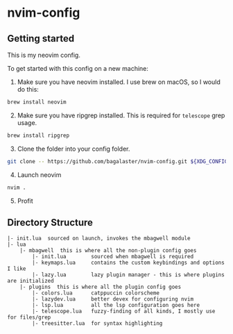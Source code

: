 # nvim-config

## Getting started

This is my neovim config.

To get started with this config on a new machine:

1. Make sure you have neovim installed. I use brew on macOS, so I would do this:
```bash
brew install neovim
```

2. Make sure you have ripgrep installed. This is required for `telescope` grep usage.
```bash
brew install ripgrep
```

3. Clone the folder into your config folder.
```bash
git clone -- https://github.com/bagalaster/nvim-config.git ${XDG_CONFIG_HOME:-${HOME}/.config/nvim}
```

4. Launch neovim
```bash
nvim .
```

5. Profit

## Directory Structure

```
|- init.lua  sourced on launch, invokes the mbagwell module
|- lua
    |- mbagwell  this is where all the non-plugin config goes
        |- init.lua        sourced when mbagwell is required
        |- keymaps.lua     contains the custom keybindings and options I like
        |- lazy.lua        lazy plugin manager - this is where plugins are initialized
    |- plugins  this is where all the plugin config goes
        |- colors.lua      catppuccin colorscheme
        |- lazydev.lua     better devex for configuring nvim
        |- lsp.lua         all the lsp configuration goes here
        |- telescope.lua   fuzzy-finding of all kinds, I mostly use for files/grep
        |- treesitter.lua  for syntax highlighting
```

